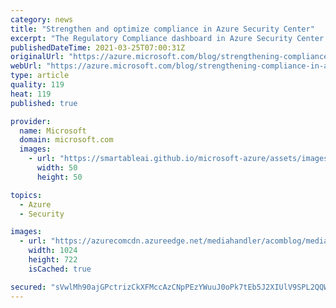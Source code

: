 ```yaml
---
category: news
title: "Strengthen and optimize compliance in Azure Security Center"
excerpt: "The Regulatory Compliance dashboard in Azure Security Center is an excellent tool for helping organizations understand their compliance posture relative to industry standards."
publishedDateTime: 2021-03-25T07:00:31Z
originalUrl: "https://azure.microsoft.com/blog/strengthening-compliance-in-azure-security-center/"
webUrl: "https://azure.microsoft.com/blog/strengthening-compliance-in-azure-security-center/"
type: article
quality: 119
heat: 119
published: true

provider:
  name: Microsoft
  domain: microsoft.com
  images:
    - url: "https://smartableai.github.io/microsoft-azure/assets/images/organizations/microsoft.com-50x50.jpg"
      width: 50
      height: 50

topics:
  - Azure
  - Security

images:
  - url: "https://azurecomcdn.azureedge.net/mediahandler/acomblog/media/Default/blog/fb4f357c-bf00-4239-a2b1-b24d3f8cdadc.png"
    width: 1024
    height: 722
    isCached: true

secured: "sVwlMh90ajGPctrizCkXFMccAzCNpPEzYWuuJ0oPk7tEb5J2XIUlV9SPL2QQWCV9Hs9k8QG2r01ckLDQ4M8QbX9RzWTAP2ltptecFlSjF2z7RgkalliwjF4J9AB6lqGXPd+CCzUZfWlVAwIiYzgbe7xpPO7AlXzfS1+zOwZxMHN66523ZuiLf61M27prrtvxdbT9nO5vK7zs2FTqjulKUDgvjKVTKBv6xBznNmKltEIekxomfa+mgOlWmEKcZo+adLpXFJDqGDbqEBjbNwG2hx1/lTKJ5WObeEGw5fnSR/qY0iOUrIQvmOgWBLpR/cafJ3XexyZ1Sa7pxl9PLKoVnUzw3/DXhfkKCMjmxOhIU+4=;CR3aHLNoAwPz3Lo2EQecUw=="
---
```


